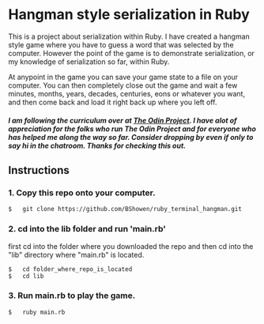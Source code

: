 # Hangman style serialization in Ruby

This is a project about serialization within Ruby. I have created a hangman style game where you have to guess a word that was selected by the computer. However the point of the game is to demonstrate serialization, or my knowledge of serialization so far, within Ruby. 

At anypoint in the game you can save your game state to a file on your computer. You can then completely close out the game and wait a few minutes, months, years, decades, centuries, eons or whatever you want, and then come back and load it right back up where you left off. 

##### I am following the curriculum over at [The Odin Project](https://www.theodinproject.com). I have alot of appreciation for the folks who run The Odin Project and for everyone who has helped me along the way so far. Consider dropping by even if only to say hi in the chatroom. Thanks for checking this out. 


## Instructions 
### 1. Copy this repo onto your computer.
```
$   git clone https://github.com/BShowen/ruby_terminal_hangman.git
```

### 2. cd into the lib folder and run 'main.rb'
first cd into the folder where you downloaded the repo and then cd into the "lib" directory where "main.rb" is located. 
``` 
$   cd folder_where_repo_is_located
$   cd lib
```

### 3. Run main.rb to play the game.
```
$   ruby main.rb
```